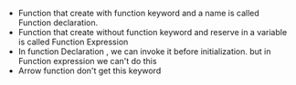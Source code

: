 - Function that create with function keyword and a name is called Function declaration.
- Function that create without function keyword and reserve in a variable is called Function Expression
- In function Declaration , we can invoke it before initialization. but in Function expression we can't do this
- Arrow function don't get this keyword

